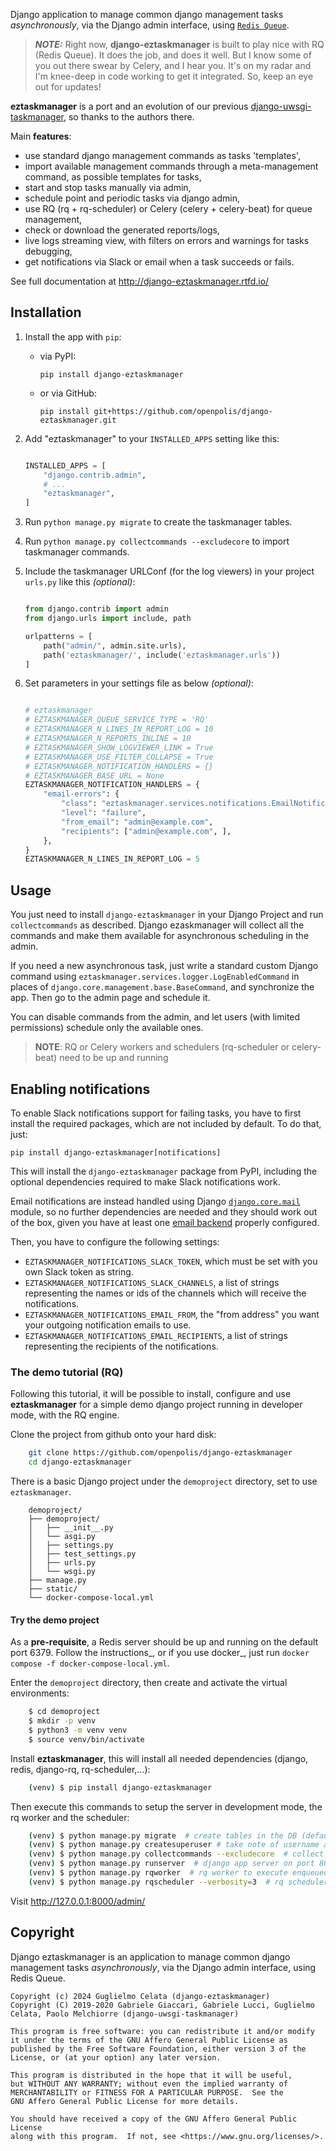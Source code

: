 
Django application to manage common django management tasks
*asynchronously*, via the Django admin interface, using [`Redis Queue`](https://github.com/rq/rq).

> **_NOTE:_** Right now, **django-eztaskmanager** is built to play nice with RQ (Redis Queue).
   It does the job, and does it well. But I know some of you out there swear by Celery, and I hear you.
   It's on my radar and I'm knee-deep in code working to get it integrated.
   So, keep an eye out for updates!

**eztaskmanager** is a port and an evolution of our previous 
[django-uwsgi-taskmanager](https://github.com/openpolis/django-uwsgi-taskmanager), so thanks to the authors there.

Main **features**:

- use standard django management commands as tasks 'templates',
- import available management commands through a meta-management command, as possible templates for tasks,
- start and stop tasks manually via admin,
- schedule point and periodic tasks via django admin,
- use RQ (rq + rq-scheduler) or Celery (celery + celery-beat) for queue management,
- check or download the generated reports/logs,
- live logs streaming view, with filters on errors and warnings for tasks debugging,
- get notifications via Slack or email when a task succeeds or fails.

See full documentation at http://django-eztaskmanager.rtfd.io/

## Installation

1. Install the app with `pip`:

    -  via PyPI:

       `pip install django-eztaskmanager`

    -  or via GitHub:

       `pip install git+https://github.com/openpolis/django-eztaskmanager.git`

2. Add "eztaskmanager" to your `INSTALLED_APPS` setting like this:

    ```python
   
    INSTALLED_APPS = [
        "django.contrib.admin",
        # ...
        "eztaskmanager",
    ]
    ```

3. Run `python manage.py migrate` to create the taskmanager tables.

4. Run `python manage.py collectcommands --excludecore` to import taskmanager commands.

5. Include the taskmanager URLConf (for the log viewers) in your project `urls.py` like this _(optional)_:

    ```python

    from django.contrib import admin
    from django.urls import include, path
    
    urlpatterns = [
        path("admin/", admin.site.urls),
        path('eztaskmanager/', include('eztaskmanager.urls'))
    ]
    ```

6. Set parameters in your settings file as below _(optional)_:

    ```python

    # eztaskmanager
    # EZTASKMANAGER_QUEUE_SERVICE_TYPE = 'RQ'
    # EZTASKMANAGER_N_LINES_IN_REPORT_LOG = 10
    # EZTASKMANAGER_N_REPORTS_INLINE = 10
    # EZTASKMANAGER_SHOW_LOGVIEWER_LINK = True
    # EZTASKMANAGER_USE_FILTER_COLLAPSE = True
    # EZTASKMANAGER_NOTIFICATION_HANDLERS = {}
    # EZTASKMANAGER_BASE_URL = None
    EZTASKMANAGER_NOTIFICATION_HANDLERS = {
        "email-errors": {
            "class": "eztaskmanager.services.notifications.EmailNotificationHandler",
            "level": "failure",
            "from_email": "admin@example.com",
            "recipients": ["admin@example.com", ],
        },
    }
    EZTASKMANAGER_N_LINES_IN_REPORT_LOG = 5
    ```

## Usage

You just need to install `django-eztaskmanager` in your Django Project and run `collectcommands` as described.
Django ezaskmanager will collect all the commands and make them available for asynchronous scheduling in the admin.

If you need a new asynchronous task, just write a standard custom Django command 
using `eztaskmanager.services.logger.LogEnabledCommand` in places of `django.core.management.base.BaseCommand`, 
and synchronize the app. Then go to the admin page and schedule it.

You can disable commands from the admin, and let users (with limited permissions) schedule only the available ones.

> **NOTE**: RQ or Celery workers and schedulers (rq-scheduler or celery-beat) need to be up and running

## Enabling notifications

To enable Slack notifications support for failing tasks, you have to first install the
required packages, which are not included by default. To do that, just:

    pip install django-eztaskmanager[notifications]
    
This will install the `django-eztaskmanager` package from PyPI, including the optional dependencies
required to make Slack notifications work. 

Email notifications are instead handled using Django [`django.core.mail`](https://docs.djangoproject.com/en/5.0/topics/email/) 
module, so no further dependencies are needed and they should work out of the box, given you have at
least one [email backend](https://docs.djangoproject.com/en/5.0/topics/email/#email-backends) properly
configured.

Then, you have to configure the following settings:

- `EZTASKMANAGER_NOTIFICATIONS_SLACK_TOKEN`, which must be set with you own Slack token as string.
- `EZTASKMANAGER_NOTIFICATIONS_SLACK_CHANNELS`, a list of strings representing the names or ids of the channels which will receive the notifications.
- `EZTASKMANAGER_NOTIFICATIONS_EMAIL_FROM`, the "from address" you want your outgoing notification emails to use.
- `EZTASKMANAGER_NOTIFICATIONS_EMAIL_RECIPIENTS`, a list of strings representing the recipients of the notifications.

### The demo tutorial (RQ)
Following this tutorial, it will be possible to install, configure and use **eztaskmanager** for a
simple demo django project running in developer mode, with the RQ engine.

Clone the project from github onto your hard disk:

```bash
    git clone https://github.com/openpolis/django-eztaskmanager
    cd django-eztaskmanager
```

There is a basic Django project under the ``demoproject`` directory, set to use ``eztaskmanager``.

```
    demoproject/
    ├── demoproject/
    │   ├── __init__.py
    │   └── asgi.py
    │   ├── settings.py
    │   ├── test_settings.py
    │   ├── urls.py
    │   └── wsgi.py
    ├── manage.py
    ├── static/
    └── docker-compose-local.yml
```

#### Try the demo project

As a **pre-requisite**, a Redis server should be up and running on the default port 6379.
Follow the instructions_, or if you use docker_, just run ``docker compose -f docker-compose-local.yml``.

Enter the ``demoproject`` directory, then create and activate the virtual environments:

```bash
    $ cd demoproject
    $ mkdir -p venv
    $ python3 -m venv venv
    $ source venv/bin/activate
```

Install **eztaskmanager**, this will install all needed dependencies (django, redis, django-rq, rq-scheduler,...):

```bash
    (venv) $ pip install django-eztaskmanager
```

Then execute this commands to setup the server in development mode, the rq worker and the scheduler:

```bash
    (venv) $ python manage.py migrate  # create tables in the DB (default sqlite will do)
    (venv) $ python manage.py createsuperuser # take note of username and password for login
    (venv) $ python manage.py collectcommands --excludecore  # collect basic commands from the eztaskmanager package
    (venv) $ python manage.py runserver  # django app server on port 8000
    (venv) $ python manage.py rqworker  # rq worker to execute enqueued tasks
    (venv) $ python manage.py rqscheduler --verbosity=3  # rq scheduler to enqueue periodic tasks
```

Visit http://127.0.0.1:8000/admin/


## Copyright

Django eztaskmanager is an application to manage common django management tasks
*asynchronously*, via the Django admin interface, using Redis Queue.

    Copyright (c) 2024 Guglielmo Celata (django-eztaskmanager)
    Copyright (C) 2019-2020 Gabriele Giaccari, Gabriele Lucci, Guglielmo Celata, Paolo Melchiorre (django-uwsgi-taskmanager)

    This program is free software: you can redistribute it and/or modify
    it under the terms of the GNU Affero General Public License as
    published by the Free Software Foundation, either version 3 of the
    License, or (at your option) any later version.

    This program is distributed in the hope that it will be useful,
    but WITHOUT ANY WARRANTY; without even the implied warranty of
    MERCHANTABILITY or FITNESS FOR A PARTICULAR PURPOSE.  See the
    GNU Affero General Public License for more details.

    You should have received a copy of the GNU Affero General Public License
    along with this program.  If not, see <https://www.gnu.org/licenses/>.
